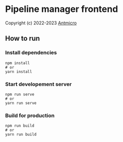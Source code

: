 # Pipeline manager frontend

Copyright (c) 2022-2023 [Antmicro](https://www.antmicro.com>)

## How to run

### Install dependencies
```bash=
npm install
# or
yarn install
```
### Start developement server
```bash=
npm run serve
# or
yarn run serve
```

### Build for production
```bash=
npm run build
# or
yarn run build
```
